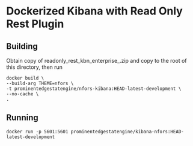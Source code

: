 # Dockerized Kibana with Read Only Rest Plugin

## Building
Obtain copy of readonly_rest_kbn_enterprise_<version>.zip and copy to the root of this directory, then run
```
docker build \
--build-arg THEME=nfors \
-t prominentedgestatengine/nfors-kibana:HEAD-latest-development \
--no-cache \
.
```
## Running
```
docker run -p 5601:5601 prominentedgestatengine/kibana-nfors:HEAD-latest-development
```